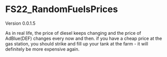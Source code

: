 # FS22_RandomFuelsPrices

Version 0.0.1.5

As in real life, the price of diesel keeps changing and the price of AdBlue(DEF) changes every now and then. if you have a cheap price at the gas station, you should strike and fill up your tank at the farm - it will definitely be more expensive again.
